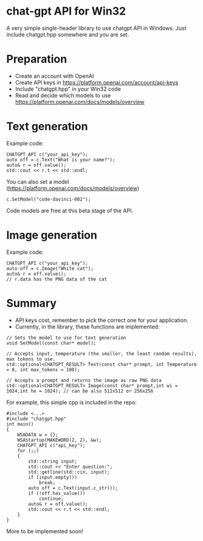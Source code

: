 # chat-gpt API for Win32

A very simple single-header library to use chatgpt API in Windows. Just include chatgpt.hpp somewhere and you are set.

# Preparation

* Create an account with OpenAI
* Create API keys in https://platform.openai.com/account/api-keys
* Include "chatgpt.hpp" in your Win32 code
* Read and decide which models to use https://platform.openai.com/docs/models/overview

# Text generation

Example code:
```
CHATGPT_API c("your_api_key");
auto off = c.Text("What is your name?");
auto& r = off.value();
std::cout << r.t << std::endl;
```

You can also set a model (https://platform.openai.com/docs/models/overview)
```
c.SetModel("code-davinci-002");
```

Code models are free at this beta stage of the API.


# Image generation

Example code:
```
CHATGPT_API c("your_api_key");
auto off = c.Image("White cat");
auto& r = off.value();
// r.data has the PNG data of the cat
```

# Summary 

* API keys cost, remember to pick the correct one for your application.
* Currently, in the library, these functions are implemented:

```
// Sets the model to use for text generation
void SetModel(const char* model);

// Accepts input, temperature (the smaller, the least random results), max tokens to use.
std::optional<CHATGPT_RESULT> Text(const char* prompt, int Temperature = 0, int max_tokens = 100);

// Accepts a prompt and returns the image as raw PNG data
std::optional<CHATGPT_RESULT> Image(const char* prompt,int wi = 1024,int he = 1024); // can be also 512x512 or 256x256
```

For example, this simple cpp is included in the repo:
```
#include <...>
#include "chatgpt.hpp"
int main()
{
    WSADATA w = {};
    WSAStartup(MAKEWORD(2, 2), &w);
    CHATGPT_API c("api_key");
    for (;;)
    {  
        std::string input;
        std::cout << "Enter question:";
        std::getline(std::cin, input);
        if (input.empty())
            break;
        auto off = c.Text(input.c_str());
        if (!off.has_value())
            continue;
        auto& r = off.value();
        std::cout << r.t << std::endl;
    }
}
```


More to be implemented soon!
